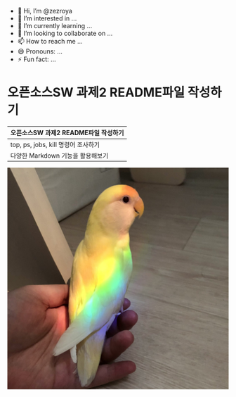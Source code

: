 - 👋 Hi, I’m @zezroya
- 👀 I’m interested in ...
- 🌱 I’m currently learning ...
- 💞️ I’m looking to collaborate on ...
- 📫 How to reach me ...
- 😄 Pronouns: ...
- ⚡ Fun fact: ...


# 오픈소스SW 과제2 README파일 작성하기

| 오픈소스SW 과제2 README파일 작성하기 |
|--------------------------------------|
| top, ps, jobs, kill 명령어 조사하기  |
| 다양한 Markdown 기능을 활용해보기   |






![bird](https://github.com/zezroya/zezroya/blob/main/1.jpg)

<!---
zezroya/zezroya is a ✨ special ✨ repository because its `README.md` (this file) appears on your GitHub profile.
You can click the Preview link to take a look at your changes.
--->
